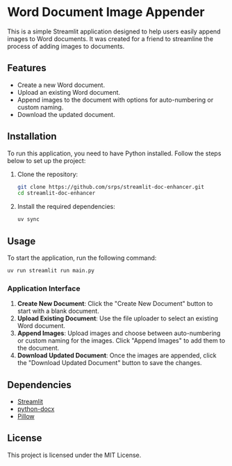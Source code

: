 # Word Document Image Appender

This is a simple Streamlit application designed to help users easily append images to Word documents. It was created for a friend to streamline the process of adding images to documents.

## Features

- Create a new Word document.
- Upload an existing Word document.
- Append images to the document with options for auto-numbering or custom naming.
- Download the updated document.

## Installation

To run this application, you need to have Python installed. Follow the steps below to set up the project:

1. Clone the repository:
   ```bash
   git clone https://github.com/srps/streamlit-doc-enhancer.git
   cd streamlit-doc-enhancer
   ```

2. Install the required dependencies:
   ```bash
   uv sync
   ```

## Usage

To start the application, run the following command:
```bash
uv run streamlit run main.py
```

### Application Interface

1. **Create New Document**: Click the "Create New Document" button to start with a blank document.
2. **Upload Existing Document**: Use the file uploader to select an existing Word document.
3. **Append Images**: Upload images and choose between auto-numbering or custom naming for the images. Click "Append Images" to add them to the document.
4. **Download Updated Document**: Once the images are appended, click the "Download Updated Document" button to save the changes.

## Dependencies

- [Streamlit](https://streamlit.io/)
- [python-docx](https://python-docx.readthedocs.io/en/latest/)
- [Pillow](https://python-pillow.org/)

## License

This project is licensed under the MIT License.